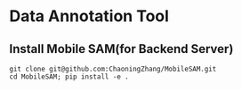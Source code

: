 # Data Annotation Tool

## Install Mobile SAM(for Backend Server)

```
git clone git@github.com:ChaoningZhang/MobileSAM.git
cd MobileSAM; pip install -e .
```
